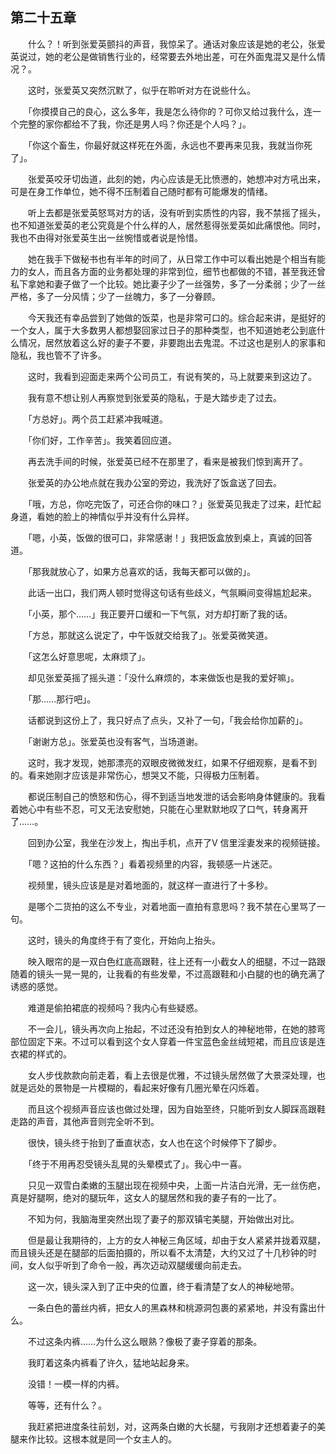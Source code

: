 ## 第二十五章

　　什么？！听到张爱英颤抖的声音，我惊呆了。通话对象应该是她的老公，张爱英说过，她的老公是做销售行业的，经常要去外地出差，可在外面鬼混又是什么情况？。

　　这时，张爱英又突然沉默了，似乎在聆听对方在说些什么。

　　「你摸摸自己的良心，这么多年，我是怎么待你的？可你又给过我什么，连一个完整的家你都给不了我，你还是男人吗？你还是个人吗？」。

　　「你这个畜生，你最好就这样死在外面，永远也不要再来见我，我就当你死了」。

　　张爱英咬牙切齿道，此刻的她，内心应该是无比愤懑的，她想冲对方吼出来，可是在身工作单位，她不得不压制着自己随时都有可能爆发的情绪。

　　听上去都是张爱英怒骂对方的话，没有听到实质性的内容，我不禁摇了摇头，也不知道张爱英的老公究竟是个什么样的人，居然惹得张爱英如此痛恨他。同时，我也不由得对张爱英生出一丝惋惜或者说是怜惜。

　　她在我手下做秘书也有半年的时间了，从日常工作中可以看出她是个相当有能力的女人，而且各方面的业务都处理的非常到位，细节也都做的不错，甚至我还曾私下拿她和妻子做了一个比较。她比妻子少了一丝强势，多了一分柔弱；少了一丝严格，多了一分风情；少了一丝魄力，多了一分眷顾。

　　今天我还有幸品尝到了她做的饭菜，也是非常可口的。综合起来讲，是挺好的一个女人，属于大多数男人都想娶回家过日子的那种类型，也不知道她老公到底什么情况，居然放着这么好的妻子不要，非要跑出去鬼混。不过这也是别人的家事和隐私，我也管不了许多。

　　这时，我看到迎面走来两个公司员工，有说有笑的，马上就要来到这边了。

　　我有意不想让别人再察觉到张爱英的隐私，于是大踏步走了过去。

　　「方总好」。两个员工赶紧冲我喊道。

　　「你们好，工作辛苦」。我笑着回应道。

　　再去洗手间的时候，张爱英已经不在那里了，看来是被我们惊到离开了。

　　张爱英的办公地点就在我办公室的旁边，我洗好了饭盒送了回去。

　　「哦，方总，你吃完饭了，可还合你的味口？」张爱英见我走了过来，赶忙起身道，看她的脸上的神情似乎并没有什么异样。

　　「嗯，小英，饭做的很可口，非常感谢！」我把饭盒放到桌上，真诚的回答道。

　　「那我就放心了，如果方总喜欢的话，我每天都可以做的」。

　　此话一出口，我们两人顿时觉得这句话有些歧义，气氛瞬间变得尴尬起来。

　　「小英，那个……」我正要开口缓和一下气氛，对方却打断了我的话。

　　「方总，那就这么说定了，中午饭就交给我了」。张爱英微笑道。

　　「这怎么好意思呢，太麻烦了」。

　　却见张爱英摇了摇头道：「没什么麻烦的，本来做饭也是我的爱好嘛」。

　　「那……那行吧」。

　　话都说到这份上了，我只好点了点头，又补了一句，「我会给你加薪的」。

　　「谢谢方总」。张爱英也没有客气，当场道谢。

　　这时，我才发现，她那漂亮的双眼皮微微发红，如果不仔细观察，是看不到的。看来她刚才应该是非常伤心，想哭又不能，只得极力压制着。

　　都说压制自己的愤怒和伤心，得不到适当地发泄的话会影响身体健康的。我看着她心中有些不忍，可又无法安慰她，只能在心里默默地叹了口气，转身离开了……。

　　回到办公室，我坐在沙发上，掏出手机，点开了V 信里淫妻发来的视频链接。

　　「嗯？这拍的什么东西？」看着视频里的内容，我顿感一片迷茫。

　　视频里，镜头应该是是对着地面的，就这样一直进行了十多秒。

　　是哪个二货拍的这么不专业，对着地面一直拍有意思吗？我不禁在心里骂了一句。

　　这时，镜头的角度终于有了变化，开始向上抬头。

　　映入眼帘的是一双白色红底高跟鞋，往上还有一小截女人的细腿，不过一路跟随着的镜头一晃一晃的，让我看的有些发晕，不过高跟鞋和小白腿的也的确充满了诱惑的感觉。

　　难道是偷拍裙底的视频吗？我内心有些疑惑。

　　不一会儿，镜头再次向上抬起，不过还没有拍到女人的神秘地带，在她的膝弯部位固定下来。不过可以看到这个女人穿着一件宝蓝色金丝绒短裙，而且应该是连衣裙的样式的。

　　女人步伐款款向前走着，看上去很是优雅，不过镜头居然做了大景深处理，也就是远处的景物是一片模糊的，看起来好像有几圈光晕在闪烁着。

　　而且这个视频声音应该也做过处理，因为自始至终，只能听到女人脚踩高跟鞋走路的声音，其他声音则完全听不到。

　　很快，镜头终于抬到了垂直状态，女人也在这个时候停下了脚步。

　　「终于不用再忍受镜头乱晃的头晕模式了」。我心中一喜。

　　只见一双雪白柔嫩的玉腿出现在视频中央，上面一片洁白光滑，无一丝伤疤，真是好腿啊，绝对的腿玩年，这女人的腿居然和我的妻子有的一比了。

　　不知为何，我脑海里突然出现了妻子的那双镇宅美腿，开始做出对比。

　　但是最让我期待的，上方的女人神秘三角区域，却由于女人紧紧并拢着双腿，而且镜头还是在腿部的后面拍摄的，所以看不太清楚，大约又过了十几秒钟的时间，女人似乎听到了命令一般，再次迈动双腿缓缓向前走去。

　　这一次，镜头深入到了正中央的位置，终于看清楚了女人的神秘地带。

　　一条白色的蕾丝内裤，把女人的黑森林和桃源洞包裹的紧紧地，并没有露出什么。

　　不过这条内裤……为什么这么眼熟？像极了妻子穿着的那条。

　　我盯着这条内裤看了许久，猛地站起身来。

　　没错！一模一样的内裤。

　　等等，还有什么？。

　　我赶紧把进度条往前划，对，这两条白嫩的大长腿，亏我刚才还想着妻子的美腿来作比较。这根本就是同一个女主人的。

